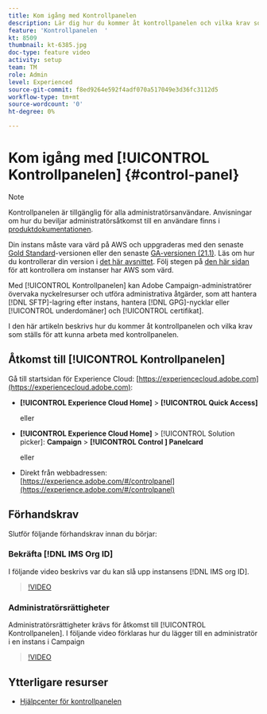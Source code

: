 ```yaml
---
title: Kom igång med Kontrollpanelen
description: Lär dig hur du kommer åt kontrollpanelen och vilka krav som ställs för att kunna arbeta med kontrollpanelen.
feature: 'Kontrollpanelen  '
kt: 8509
thumbnail: kt-6385.jpg
doc-type: feature video
activity: setup
team: TM
role: Admin
level: Experienced
source-git-commit: f8ed9264e592f4adf070a517049e3d36fc3112d5
workflow-type: tm+mt
source-wordcount: '0'
ht-degree: 0%

---
```


# Kom igång med [!UICONTROL Kontrollpanelen] {#control-panel}

>[!NOTE]
>
> Kontrollpanelen är tillgänglig för alla administratörsanvändare. Anvisningar om hur du beviljar administratörsåtkomst till en användare finns i [produktdokumentationen](https://experienceleague.adobe.com/docs/control-panel/using/discover-control-panel/managing-permissions.html?lang=sv#discover-control-panel).
>
> Din instans måste vara värd på AWS och uppgraderas med den senaste [Gold Standard](https://experienceleague.adobe.com/docs/campaign-classic/using/release-notes/gs-release/gs-overview.html?lang=sv)-versionen eller den senaste [GA-versionen (21.1)](https://experienceleague.adobe.com/docs/campaign-classic/using/release-notes/latest-release.html?lang=en#release-notes). Läs om hur du kontrollerar din version i [det här avsnittet](https://experienceleague.adobe.com/docs/campaign-classic/using/getting-started/starting-with-adobe-campaign/launching-adobe-campaign.html?lang=en#getting-your-campaign-version). Följ stegen på [den här sidan](https://experienceleague.adobe.com/docs/control-panel/using/faq.html) för att kontrollera om instanser har AWS som värd.

Med [!UICONTROL Kontrollpanelen] kan Adobe Campaign-administratörer övervaka nyckelresurser och utföra administrativa åtgärder, som att hantera [!DNL SFTP]-lagring efter instans, hantera [!DNL GPG]-nycklar eller [!UICONTROL underdomäner] och [!UICONTROL certifikat].

I den här artikeln beskrivs hur du kommer åt kontrollpanelen och vilka krav som ställs för att kunna arbeta med kontrollpanelen.

## Åtkomst till [!UICONTROL Kontrollpanelen]

Gå till startsidan för Experience Cloud: [https://experiencecloud.adobe.com](https://experiencecloud.adobe.com):

* **[!UICONTROL Experience Cloud Home]** >  **[!UICONTROL Quick Access]**

   eller
* **[!UICONTROL Experience Cloud Home]**  >  [!UICONTROL Solution picker]:  **Campaign**  >  **[!UICONTROL Control ] Panelcard**

   eller

* Direkt från webbadressen: [https://experience.adobe.com/#/controlpanel](https://experience.adobe.com/#/controlpanel)

## Förhandskrav

Slutför följande förhandskrav innan du börjar:

### Bekräfta [!DNL IMS Org ID]

I följande video beskrivs var du kan slå upp instansens [!DNL IMS org ID].

>[!VIDEO](https://video.tv.adobe.com/v/27183?quality=12)

### Administratörsrättigheter

Administratörsrättigheter krävs för åtkomst till [!UICONTROL Kontrollpanelen].
I följande video förklaras hur du lägger till en administratör i en instans i Campaign

>[!VIDEO](https://video.tv.adobe.com/v/27147?quality=12)

## Ytterligare resurser

* [Hjälpcenter för kontrollpanelen](https://experienceleague.adobe.com/docs/control-panel/using/control-panel-home.html?lang=sv)
